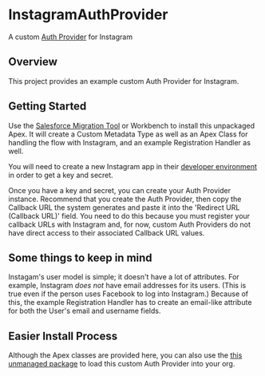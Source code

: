 InstagramAuthProvider
=====================

A custom [Auth Provider](https://help.salesforce.com/articleView?id=sso_authentication_providers.htm&type=5) for Instagram

Overview
--------
This project provides an example custom Auth Provider for Instagram. 

Getting Started
---------------
Use the [Salesforce Migration Tool](https://developer.salesforce.com/docs/atlas.en-us.daas.meta/daas/meta_development.htm) or Workbench to install this unpackaged Apex. It will create a Custom Metadata Type as well as an Apex Class for handling the flow with Instagram, and an example Registration Handler as well.

You will need to create a new Instagram app in their [developer environment](https://www.instagram.com/developer/) in order to get a key and secret.

Once you have a key and secret, you can create your Auth Provider instance. Recommend that you create the Auth Provider, then copy the Callback URL the system generates and paste it into the 'Redirect URL (Callback URL)' field. You need to do this because you must register your callback URLs with Instagram and, for now, custom Auth Providers do not have direct access to their associated Callback URL values.

Some things to keep in mind
--------------------------
Instagam's user model is simple; it doesn't have a lot of attributes. For example, Instagram *does not* have email addresses for its users. (This is true even if the person uses Facebook to log into Instagram.) Because of this, the example Registration Handler has to create an email-like attribute for both the User's email and username fields.

Easier Install Process
--------
Although the Apex classes are provided here, you can also use the [this unmanaged package](https://login.salesforce.com/packaging/installPackage.apexp?p0=04t1J000000PzH1) to load this custom Auth Provider into your org.

